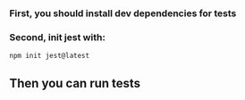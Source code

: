 ### First, you should install dev dependencies for tests

### Second, init jest with:

```
npm init jest@latest
```

## Then you can run tests